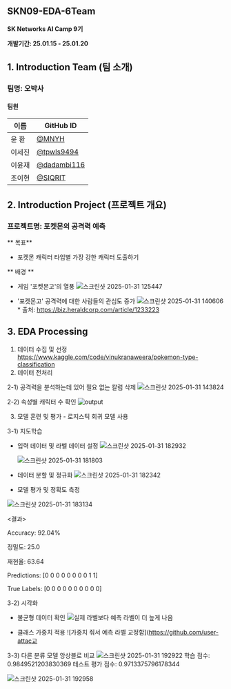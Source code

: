 ## SKN09-EDA-6Team

**SK Networks AI Camp 9기**

**개발기간: 25.01.15 - 25.01.20**



## 1. Introduction Team (팀 소개)

### 팀명: 오박사

#### **팀원**

| 이름       | GitHub ID      |
| ---------- | -------------- |
| 윤 환     | [@MNYH](https://github.com/MNYH)
| 이세진     | [@tpwls9494](https://github.com/tpwls9494)
| 이윤재     | [@dadambi116](https://github.com/dadambi116)
| 조이현     | [@SIQRIT](https://github.com/SIQRIT)



## 2. Introduction Project (프로젝트 개요)

### **프로젝트명**: 포켓몬의 공격력 예측

** 목표**
- 포켓몬 캐릭터 타입별 가장 강한 캐릭터 도출하기
  
** 배경 **
- 게임 '포켓몬고'의 열풍
  ![스크린샷 2025-01-31 125447](https://github.com/user-attachments/assets/1f17e76c-3888-41d0-9696-0a3f993606c3)
  
- '포켓몬고' 공격력에 대한 사람들의 관심도 증가
  ![스크린샷 2025-01-31 140606](https://github.com/user-attachments/assets/af2b6101-4f5d-4040-b6c6-07f8396189bf)
                                                                                    * 출처: https://biz.heraldcorp.com/article/1233223

## 3. EDA Processing
1. 데이터 수집 및 선정
   https://www.kaggle.com/code/vinukranaweera/pokemon-type-classification
2. 데이터 전처리

2-1) 공격력을 분석하는데 있어 필요 없는 칼럼 삭제
   ![스크린샷 2025-01-31 143824](https://github.com/user-attachments/assets/e1575936-89be-4b91-8699-59e39c4534c8)

2-2) 속성별 캐릭터 수 확인
  ![output](https://github.com/user-attachments/assets/e0eb5a7c-480c-40c7-afd6-58de11da90de)


3. 모델 훈련 및 평가 - 로지스틱 회귀 모델 사용
   
3-1) 지도학습
- 입력 데이터 및 라벨 데이터 설정
  ![스크린샷 2025-01-31 182932](https://github.com/user-attachments/assets/ff4d0812-aed5-4c29-83c0-fc134592c520)

    ![스크린샷 2025-01-31 181803](https://github.com/user-attachments/assets/21616dbd-8fd3-4a38-919e-2592cc09aedb)
- 데이터 분할 및 정규화
![스크린샷 2025-01-31 182342](https://github.com/user-attachments/assets/0d480fad-bae7-418c-904f-5bd2b9abacc2)

- 모델 평가 및 정확도 측정
  
![스크린샷 2025-01-31 183134](https://github.com/user-attachments/assets/aee3a671-2568-40dc-87d4-54cf9398720e)


<결과>

Accuracy: 92.04%

정밀도: 25.0

재현율: 63.64

Predictions: [0 0 0 0 0 0 0 0 1 1]

True Labels: [0 0 0 0 0 0 0 0 0 0]


3-2) 시각화
- 불균형 데이터 확인
![실제 라벨보다 예측 라벨이 더 높게 나옴](https://github.com/user-attachments/assets/58d50e60-62a0-484b-bdf1-d3e04b890d05)


- 클래스 가중치 적용
![가중치 줘서 예측 라벨 교정함](https://github.com/user-attac교


3-3) 다른 분류 모델 앙상블로 비교
![스크린샷 2025-01-31 192922](https://github.com/user-attachments/assets/8b7bd231-1c05-49e8-be76-3078d51e8fbc)
    학습 점수: 0.9849521203830369
    테스트 평가 점수: 0.9713375796178344

![스크린샷 2025-01-31 192958](https://github.com/user-attachments/assets/d1dc48ab-1514-4db9-aab4-4a70be828990)


  

  



